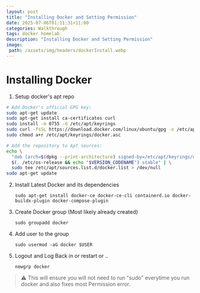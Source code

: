 ```yaml
---
layout: post
title: "Installing Docker and Setting Permission"
date: 2025-07-06T01:11:31+11:00
categories: Walkthrough
tags: docker homelab
description: "Installing Docker and Setting Permission"
image:
 path: /assets/img/headers/dockerInstall.webp
---
```



# Installing Docker

1. Setup docker's apt repo


```Bash
# Add Docker's official GPG key:
sudo apt-get update
sudo apt-get install ca-certificates curl
sudo install -m 0755 -d /etc/apt/keyrings
sudo curl -fsSL https://download.docker.com/linux/ubuntu/gpg -o /etc/apt/keyrings/docker.asc
sudo chmod a+r /etc/apt/keyrings/docker.asc

# Add the repository to Apt sources:
echo \
  "deb [arch=$(dpkg --print-architecture) signed-by=/etc/apt/keyrings/docker.asc] https://download.docker.com/linux/ubuntu \
  $(. /etc/os-release && echo "$VERSION_CODENAME") stable" | \
  sudo tee /etc/apt/sources.list.d/docker.list > /dev/null
sudo apt-get update
```

2. Install Latest Docker and its dependencies


	`sudo apt-get install docker-ce docker-ce-cli containerd.io docker-buildx-plugin docker-compose-plugin`


3. Create Docker group (Most likely already created)

	`sudo groupadd docker`


4. Add user to the group

	`sudo usermod -aG docker $USER`


5. Logout and Log Back in or restart or ..
	
	`newgrp docker`


> ⚠️ This will ensure you will not need to run "sudo" everytime you run docker and also fixes most Permission error.


